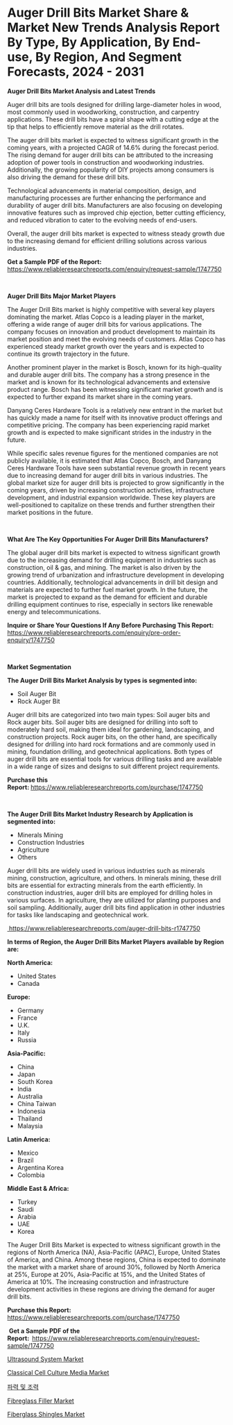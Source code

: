 <p><h1>Auger Drill Bits Market Share & Market New Trends Analysis Report By Type, By Application, By End-use, By Region, And Segment Forecasts, 2024 - 2031</h1></p><p><strong>Auger Drill Bits Market Analysis and Latest Trends</strong></p>
<p><p>Auger drill bits are tools designed for drilling large-diameter holes in wood, most commonly used in woodworking, construction, and carpentry applications. These drill bits have a spiral shape with a cutting edge at the tip that helps to efficiently remove material as the drill rotates.</p><p>The auger drill bits market is expected to witness significant growth in the coming years, with a projected CAGR of 14.6% during the forecast period. The rising demand for auger drill bits can be attributed to the increasing adoption of power tools in construction and woodworking industries. Additionally, the growing popularity of DIY projects among consumers is also driving the demand for these drill bits.</p><p>Technological advancements in material composition, design, and manufacturing processes are further enhancing the performance and durability of auger drill bits. Manufacturers are also focusing on developing innovative features such as improved chip ejection, better cutting efficiency, and reduced vibration to cater to the evolving needs of end-users.</p><p>Overall, the auger drill bits market is expected to witness steady growth due to the increasing demand for efficient drilling solutions across various industries.</p></p>
<p><strong>Get a Sample PDF of the Report:&nbsp;</strong> <a href="https://www.reliableresearchreports.com/enquiry/request-sample/1747750">https://www.reliableresearchreports.com/enquiry/request-sample/1747750</a></p>
<p>&nbsp;</p>
<p><strong>Auger Drill Bits Major Market Players</strong></p>
<p><p>The Auger Drill Bits market is highly competitive with several key players dominating the market. Atlas Copco is a leading player in the market, offering a wide range of auger drill bits for various applications. The company focuses on innovation and product development to maintain its market position and meet the evolving needs of customers. Atlas Copco has experienced steady market growth over the years and is expected to continue its growth trajectory in the future.</p><p>Another prominent player in the market is Bosch, known for its high-quality and durable auger drill bits. The company has a strong presence in the market and is known for its technological advancements and extensive product range. Bosch has been witnessing significant market growth and is expected to further expand its market share in the coming years.</p><p>Danyang Ceres Hardware Tools is a relatively new entrant in the market but has quickly made a name for itself with its innovative product offerings and competitive pricing. The company has been experiencing rapid market growth and is expected to make significant strides in the industry in the future.</p><p>While specific sales revenue figures for the mentioned companies are not publicly available, it is estimated that Atlas Copco, Bosch, and Danyang Ceres Hardware Tools have seen substantial revenue growth in recent years due to increasing demand for auger drill bits in various industries. The global market size for auger drill bits is projected to grow significantly in the coming years, driven by increasing construction activities, infrastructure development, and industrial expansion worldwide. These key players are well-positioned to capitalize on these trends and further strengthen their market positions in the future.</p></p>
<p>&nbsp;</p>
<p><strong>What Are The Key Opportunities For Auger Drill Bits Manufacturers?</strong></p>
<p><p>The global auger drill bits market is expected to witness significant growth due to the increasing demand for drilling equipment in industries such as construction, oil & gas, and mining. The market is also driven by the growing trend of urbanization and infrastructure development in developing countries. Additionally, technological advancements in drill bit design and materials are expected to further fuel market growth. In the future, the market is projected to expand as the demand for efficient and durable drilling equipment continues to rise, especially in sectors like renewable energy and telecommunications.</p></p>
<p><strong>Inquire or Share Your Questions If Any Before Purchasing This Report:</strong> <a href="https://www.reliableresearchreports.com/enquiry/pre-order-enquiry/1747750">https://www.reliableresearchreports.com/enquiry/pre-order-enquiry/1747750</a></p>
<p>&nbsp;</p>
<p><strong>Market Segmentation</strong></p>
<p><strong>The Auger Drill Bits Market Analysis by types is segmented into:</strong></p>
<p><ul><li>Soil Auger Bit</li><li>Rock Auger Bit</li></ul></p>
<p><p>Auger drill bits are categorized into two main types: Soil auger bits and Rock auger bits. Soil auger bits are designed for drilling into soft to moderately hard soil, making them ideal for gardening, landscaping, and construction projects. Rock auger bits, on the other hand, are specifically designed for drilling into hard rock formations and are commonly used in mining, foundation drilling, and geotechnical applications. Both types of auger drill bits are essential tools for various drilling tasks and are available in a wide range of sizes and designs to suit different project requirements.</p></p>
<p><strong>Purchase this Report:&nbsp;</strong><a href="https://www.reliableresearchreports.com/purchase/1747750">https://www.reliableresearchreports.com/purchase/1747750</a></p>
<p>&nbsp;</p>
<p><strong>The Auger Drill Bits Market Industry Research by Application is segmented into:</strong></p>
<p><ul><li>Minerals Mining</li><li>Construction Industries</li><li>Agriculture</li><li>Others</li></ul></p>
<p><p>Auger drill bits are widely used in various industries such as minerals mining, construction, agriculture, and others. In minerals mining, these drill bits are essential for extracting minerals from the earth efficiently. In construction industries, auger drill bits are employed for drilling holes in various surfaces. In agriculture, they are utilized for planting purposes and soil sampling. Additionally, auger drill bits find application in other industries for tasks like landscaping and geotechnical work.</p></p>
<p><a href="https://www.reliableresearchreports.com/auger-drill-bits-r1747750">&nbsp;https://www.reliableresearchreports.com/auger-drill-bits-r1747750</a></p>
<p><strong>In terms of Region, the Auger Drill Bits Market Players available by Region are:</strong></p>
<p>
    <p> <strong> North America: </strong>
        <ul>
            <li>United States</li>
            <li>Canada</li>
        </ul>
        </p> 
    <p> <strong> Europe: </strong>
        <ul>
            <li>Germany</li>
            <li>France</li>
            <li>U.K.</li>
            <li>Italy</li>
            <li>Russia</li>
        </ul>
        </p> 
    <p> <strong> Asia-Pacific: </strong>
        <ul>
            <li>China</li>
            <li>Japan</li>
            <li>South Korea</li>
            <li>India</li>
            <li>Australia</li>
            <li>China Taiwan</li>
            <li>Indonesia</li>
            <li>Thailand</li>
            <li>Malaysia</li>
        </ul>
        </p> 
    <p> <strong> Latin America: </strong>
        <ul>
            <li>Mexico</li>
            <li>Brazil</li>
            <li>Argentina Korea</li>
            <li>Colombia</li>
        </ul>
        </p> 
    <p> <strong> Middle East & Africa: </strong>
        <ul>
            <li>Turkey</li>
            <li>Saudi</li>
            <li>Arabia</li>
            <li>UAE</li>
            <li>Korea</li>
        </ul>
    </p>
    </p>
<p><p>The Auger Drill Bits Market is expected to witness significant growth in the regions of North America (NA), Asia-Pacific (APAC), Europe, United States of America, and China. Among these regions, China is expected to dominate the market with a market share of around 30%, followed by North America at 25%, Europe at 20%, Asia-Pacific at 15%, and the United States of America at 10%. The increasing construction and infrastructure development activities in these regions are driving the demand for auger drill bits.</p></p>
<p><strong>Purchase this Report: </strong><a href="https://www.reliableresearchreports.com/purchase/1747750">https://www.reliableresearchreports.com/purchase/1747750</a></p>
<p>&nbsp;<strong>Get a Sample PDF of the Report:&nbsp;&nbsp;</strong><a href="https://www.reliableresearchreports.com/enquiry/request-sample/1747750">https://www.reliableresearchreports.com/enquiry/request-sample/1747750</a></p>
<p><strong></strong></p>
<p><p><a href="https://www.linkedin.com/pulse/ultrasound-system-market-insight-trends-growth-forecasted-jyeye?trackingId=ExeAiu64lUz8IxmO46QgXg%3D%3D">Ultrasound System Market</a></p><p><a href="https://www.linkedin.com/pulse/classical-cell-culture-media-market-exploring-share-s55be?trackingId=7bEy2DzcYu99mxX1BRZPOQ%3D%3D">Classical Cell Culture Media Market</a></p><p><a href="https://github.com/PhilToryphy7876567/Market-Research-Report-List-1/blob/main/115935027567.md">파력 및 조력</a></p><p><a href="https://issuu.com/reportprime-2/docs/fibreglass-filler-market-size-2030.pptx">Fibreglass Filler Market</a></p><p><a href="https://issuu.com/reportprime-2/docs/fiberglass-shingles-market-size-2030.pptx">Fiberglass Shingles Market</a></p></p>